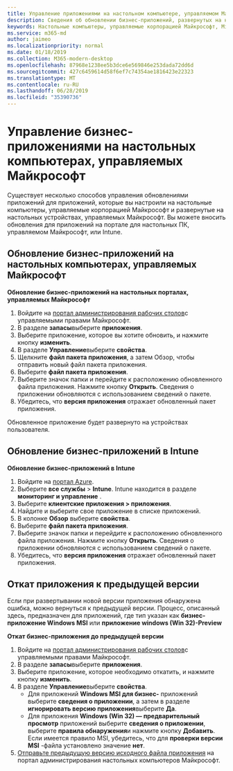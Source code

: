 ```yaml
---
title: Управление приложениями на настольном компьютере, управляемом Майкрософт
description: Сведения об обновлении бизнес-приложений, развернутых на настольных компьютерах, управляемых Майкрософт
keywords: Настольные компьютеры, управляемые корпорацией Майкрософт, Microsoft 365, служба, документация
ms.service: m365-md
author: jaimeo
ms.localizationpriority: normal
ms.date: 01/18/2019
ms.collection: M365-modern-desktop
ms.openlocfilehash: 87968e1238ee5b3dce6e569846e253dada72dd6d
ms.sourcegitcommit: 427c6459614d58f6ef7c74354ae1816423e22323
ms.translationtype: MT
ms.contentlocale: ru-RU
ms.lasthandoff: 06/28/2019
ms.locfileid: "35390736"
---
```

# <a name="manage-line-of-business-apps-in-microsoft-managed-desktop"></a>Управление бизнес-приложениями на настольных компьютерах, управляемых Майкрософт

<!--Application management -->

Существует несколько способов управления обновлениями приложений для приложений, которые вы настроили на настольные компьютеры, управляемые корпорацией Майкрософт и развернутые на настольных устройствах, управляемых Майкрософт. Вы можете вносить обновления для приложений на портале для настольных ПК, управляемом Майкрософт, или Intune. 

<span id="update-app-mmd" />

## <a name="update-line-of-business-apps-in-microsoft-managed-desktop"></a>Обновление бизнес-приложений на настольных компьютерах, управляемых Майкрософт

**Обновление бизнес-приложений на настольных порталах, управляемых Майкрософт**
1. Войдите на [портал администрирования рабочих столов](http://aka.ms/mmdportal)с управляемыми правами Майкрософт.
2. В разделе **запасы**выберите **приложения**.  
3. Выберите приложение, которое вы хотите обновить, и нажмите кнопку **изменить**.
4. В разделе **Управление**выберите **свойства**. 
5. Щелкните **файл пакета приложения**, а затем Обзор, чтобы отправить новый файл пакета приложения.
6. Выберите **файл пакета приложения**.
7. Выберите значок папки и перейдите к расположению обновленного файла приложения. Нажмите кнопку **Открыть**. Сведения о приложении обновляются с использованием сведений о пакете.
8. Убедитесь, что **версия приложения** отражает обновленный пакет приложения. 

Обновленное приложение будет развернуто на устройствах пользователя.

<span id="update-app-intune" />

## <a name="update-line-of-business-apps-in-intune"></a>Обновление бизнес-приложений в Intune

**Обновление бизнес-приложений в Intune**
1. Войдите на [портал Azure](https://azure.portal.com).
2. Выберите **все службы** > **Intune**. Intune находится в разделе **мониторинг и управление** .
3. Выберите **клиентские приложения > приложения**.
4. Найдите и выберите свое приложение в списке приложений.
5. В колонке **Обзор** выберите **свойства**.
6. Выберите **файл пакета приложения**.
7. Выберите значок папки и перейдите к расположению обновленного файла приложения. Нажмите кнопку **Открыть**. Сведения о приложении обновляются с использованием сведений о пакете.
8. Убедитесь, что **версия приложения** отражает обновленный пакет приложения.

<span id="roll-back-app-mmd" />

## <a name="roll-back-an-app-to-a-previous-version"></a>Откат приложения к предыдущей версии

Если при развертывании новой версии приложения обнаружена ошибка, можно вернуться к предыдущей версии. Процесс, описанный здесь, предназначен для приложений, где тип указан как **бизнес-приложение Windows MSI** или **приложение windows (Win 32)-Preview**

**Откат бизнес-приложения до предыдущей версии**

1. Войдите на [портал администрирования рабочих столов](http://aka.ms/mmdportal)с управляемыми правами Майкрософт.
2. В разделе **запасы**выберите **приложения**.  
3. Выберите приложение, которое необходимо откатить, и нажмите кнопку **изменить**.
4. В разделе **Управление**выберите **свойства**. 
    - Для приложений **Windows MSI для бизнес-** приложений выберите **сведения о приложении**, а затем в разделе **игнорировать версию приложения**выберите **Да**.
    - Для приложения **Windows (Win 32) — предварительный просмотр** приложений выберите **сведения о приложении**, выберите **правила обнаружения**и нажмите кнопку **Добавить**. 
    Если имеется правило MSI, убедитесь, что для **проверки версии MSI** -файла установлено значение **нет**.
5. [Отправьте предыдущую версию исходного файла приложения](../get-started/deploy-apps.md) на портал администрирования настольных компьютеров Майкрософт.  


